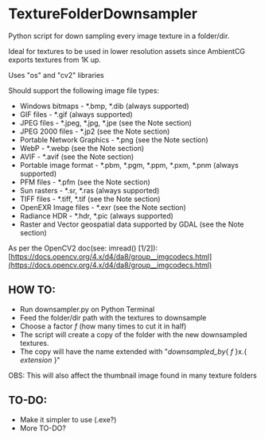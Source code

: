 # TextureFolderDownsampler
Python script for down sampling every image texture in a folder/dir.

Ideal for textures to be used in lower resolution assets since AmbientCG
exports textures from 1K up. 

Uses "os" and "cv2" libraries

Should support the following image file types:
- Windows bitmaps - *.bmp, *.dib (always supported)
- GIF files - *.gif (always supported)
- JPEG files - *.jpeg, *.jpg, *.jpe (see the Note section)
- JPEG 2000 files - *.jp2 (see the Note section)
- Portable Network Graphics - *.png (see the Note section)
- WebP - *.webp (see the Note section)
- AVIF - *.avif (see the Note section)
- Portable image format - *.pbm, *.pgm, *.ppm, *.pxm, *.pnm (always supported)
- PFM files - *.pfm (see the Note section)
- Sun rasters - *.sr, *.ras (always supported)
- TIFF files - *.tiff, *.tif (see the Note section)
- OpenEXR Image files - *.exr (see the Note section)
- Radiance HDR - *.hdr, *.pic (always supported)
- Raster and Vector geospatial data supported by GDAL (see the Note section)

As per the OpenCV2 doc(see: imread() [1/2]): [https://docs.opencv.org/4.x/d4/da8/group__imgcodecs.html](https://docs.opencv.org/4.x/d4/da8/group__imgcodecs.html)

## HOW TO:
  - Run downsampler.py on Python Terminal
  - Feed the folder/dir path with the textures to downsample
  - Choose a factor _f_ (how many times to cut it in half)
  - The script will create a copy of the folder with the new downsampled textures.
  - The copy will have the name extended with "_downsampled_by_{ _f_ }x.{ _extension_ }"

OBS: This will also affect the thumbnail image found in many texture folders

## TO-DO:
  - Make it simpler to use (.exe?)
  - More TO-DO?
